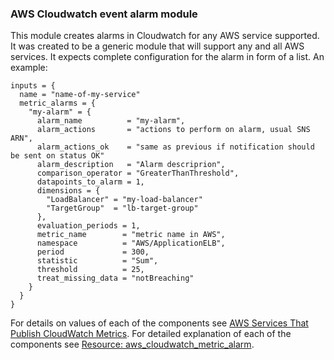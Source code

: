 ### AWS Cloudwatch event alarm module

This module creates alarms in Cloudwatch for any AWS service supported. It was created to be a generic module that will support any and all AWS services. It expects complete configuration for the alarm in form of a list. An example:

``` 
inputs = {
  name = "name-of-my-service"
  metric_alarms = {
    "my-alarm" = {
      alarm_name          = "my-alarm",
      alarm_actions       = "actions to perform on alarm, usual SNS ARN",
      alarm_actions_ok    = "same as previous if notification should be sent on status OK"    
      alarm_description   = "Alarm descriprion",
      comparison_operator = "GreaterThanThreshold",
      datapoints_to_alarm = 1,
      dimensions = {
        "LoadBalancer" = "my-load-balancer"
        "TargetGroup"  = "lb-target-group"
      },
      evaluation_periods = 1,
      metric_name        = "metric name in AWS",
      namespace          = "AWS/ApplicationELB",
      period             = 300,
      statistic          = "Sum",
      threshold          = 25,
      treat_missing_data = "notBreaching"
    }
  }
}
```

For details on values of each of the components see [AWS Services That Publish CloudWatch Metrics](https://docs.aws.amazon.com/AmazonCloudWatch/latest/monitoring/aws-services-cloudwatch-metrics.html). For detailed explanation of each of the components see [Resource: aws_cloudwatch_metric_alarm](https://www.terraform.io/docs/providers/aws/r/cloudwatch_metric_alarm.html).
